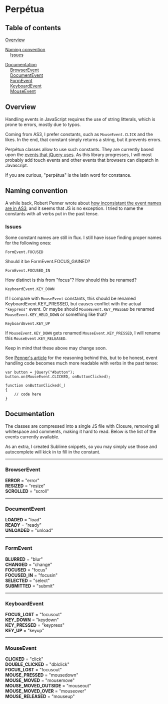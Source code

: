 # Perpétua

## Table of contents

[Overview](https://github.com/jansensan/perpetuajs#overview)  

[Naming convention](https://github.com/jansensan/perpetuajs#naming-convention)  
&nbsp;&nbsp;&nbsp;&nbsp;[Issues](https://github.com/jansensan/perpetuajs#issues)  

[Documentation](https://github.com/jansensan/perpetuajs#documentation)  
&nbsp;&nbsp;&nbsp;&nbsp;[BrowserEvent](https://github.com/jansensan/perpetuajs#browserevent)  
&nbsp;&nbsp;&nbsp;&nbsp;[DocumentEvent](https://github.com/jansensan/perpetuajs#documentevent)  
&nbsp;&nbsp;&nbsp;&nbsp;[FormEvent](https://github.com/jansensan/perpetuajs#formevent)  
&nbsp;&nbsp;&nbsp;&nbsp;[KeyboardEvent](https://github.com/jansensan/perpetuajs#keyboardevent)  
&nbsp;&nbsp;&nbsp;&nbsp;[MouseEvent](https://github.com/jansensan/perpetuajs#mouseevent)  

## Overview

Handling events in JavaScript requires the use of string litterals, which is prone to errors, mostly due to typos.

Coming from AS3, I prefer constants, such as `MouseEvent.CLICK` and the likes. In the end, that constant simply returns a string, but it prevents errors.

Perpétua classes allow to use such constants. They are currently based upon the [events that jQuery uses](http://api.jquery.com/category/events/). As this library progresses, I will most probably add touch events and other events that browsers can dispatch in Javascript. 

If you are curious, "perpétua" is the latin word for constance.


## Naming convention

A while back, Robert Penner wrote about [how inconsistant the event names are in AS3](http://flashblog.robertpenner.com/2009/08/my-critique-of-as3-events-part-1.html), and it seems that JS is no exception. I tried to name the constants with all verbs put in the past tense.

### Issues

Some constant names are still in flux. I still have issue finding proper names for the following ones:  

	FormEvent.FOCUSED  
Should it be FormEvent.FOCUS_GAINED?

	FormEvent.FOCUSED_IN

How distinct is this from "focus"? How should this be renamed?

	KeyboardEvent.KEY_DOWN

If I compare with `MouseEvent` constants, this should be renamed KeyboardEvent.KEY_PRESSED, but causes conflict with the actual `"keypress"` event. Or maybe should `MouseEvent.KEY_PRESSED` be renamed `MouseEvent.KEY_HELD_DOWN` or something like that?

	KeyboardEvent.KEY_UP

If `MouseEvent.KEY_DOWN` gets renamed `MouseEvent.KEY_PRESSED`, I will rename this `MouseEvent.KEY_RELEASED`.

Keep in mind that these above may change soon.

See [Penner's article](http://flashblog.robertpenner.com/2009/08/my-critique-of-as3-events-part-1.html) for the reasoning behind this, but to be honest, event handling code becomes much more readable with verbs in the past tense:

	var button = jQuery("#button");
	button.on(MouseEvent.CLICKED, onButtonClicked);
	
	function onButtonClicked(_)
	{
		// code here
	}


## Documentation

The classes are compressed into a single JS file with Closure, removing all whitespace and comments, making it hard to read. Below is the list of the events currently available.

As an extra, I created Sublime snippets, so you may simply use those and autocomplete will kick in to fill in the constant.


---
### BrowserEvent

**ERROR** = "error"  
**RESIZED** = "resize"  
**SCROLLED** = "scroll"


---
### DocumentEvent

**LOADED** = "load"  
**READY** = "ready"  
**UNLOADED** = "unload"  


---
### FormEvent

**BLURRED** = "blur"  
**CHANGED** = "change"  
**FOCUSED** = "focus"  
**FOCUSED_IN** = "focusin"  
**SELECTED** = "select"  
**SUBMITTED** = "submit"  


---
### KeyboardEvent

**FOCUS_LOST** = "focusout"  
**KEY_DOWN** = "keydown"  
**KEY_PRESSED** = "keypress"  
**KEY_UP** = "keyup"  


---
### MouseEvent

**CLICKED** = "click"  
**DOUBLE_CLICKED** = "dblclick"  
**FOCUS_LOST** = "focusout"  
**MOUSE_PRESSED** = "mousedown"  
**MOUSE_MOVED** = "mousemove"  
**MOUSE_MOVED_OUTSIDE** = "mouseout"  
**MOUSE_MOVED_OVER** = "mouseover"  
**MOUSE_RELEASED** = "mouseup"  